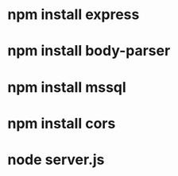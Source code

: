 # npm install express
# npm install body-parser
# npm install mssql
# npm install cors
# node server.js
